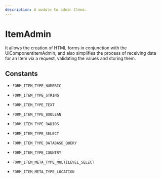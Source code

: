 ```yaml
---
description: A module to admin Items.
---
```


# ItemAdmin

It allows the creation of HTML forms in conjunction with the UiComponentItemAdmin, and also simplifies the process of receiving data for an Item via a request, validating the values and storing them.

## Constants

* `FORM_ITEM_TYPE_NUMERIC`
* `FORM_ITEM_TYPE_STRING`
* `FORM_ITEM_TYPE_TEXT`
* `FORM_ITEM_TYPE_BOOLEAN`
* `FORM_ITEM_TYPE_RADIOS`
* `FORM_ITEM_TYPE_SELECT`
* `FORM_ITEM_TYPE_DATABASE_QUERY`
* `FORM_ITEM_TYPE_COUNTRY`



* `FORM_ITEM_META_TYPE_MULTILEVEL_SELECT`
* `FORM_ITEM_META_TYPE_LOCATION`

